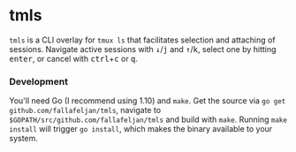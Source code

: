 # tmls

`tmls` is a CLI overlay for `tmux ls` that facilitates selection and attaching of sessions. Navigate active sessions with <kbd>↓</kbd>/<kbd>j</kbd> and <kbd>↑</kbd>/<kbd>k</kbd>, select one by hitting <kbd>enter</kbd>, or cancel with <kbd>ctrl</kbd>+<kbd>c</kbd> or <kbd>q</kbd>.

### Development

You'll need Go (I recommend using 1.10) and `make`. Get the source via `go get github.com/fallafeljan/tmls`, navigate to `$GOPATH/src/github.com/fallafeljan/tmls` and build with `make`. Running `make install` will trigger `go install`, which makes the binary available to your system.
